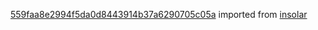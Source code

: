 [559faa8e2994f5da0d8443914b37a6290705c05a](https://github.com/insolar/insolar/commit/559faa8e2994f5da0d8443914b37a6290705c05a) imported from [insolar](https://github.com/insolar/insolar)

